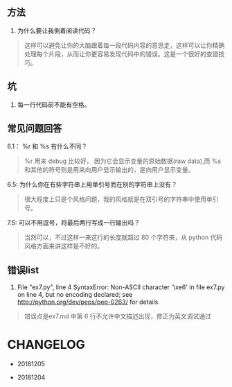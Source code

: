 
## 方法

1. 为什么要让我倒着阅读代码？

> 这样可以避免让你的大脑跟着每一段代码内容的意思走，这样可以让你精确处理每个片段，从而让你更容易发现代码中的错误。这是一个很好的查错技巧。


## 坑

1. 每一行代码前不能有空格。


## 常见问题回答

6.1： %r 和 %s 有什么不同？

> %r 用来 debug 比较好， 因为它会显示变量的原始数据(raw data),而 %s 和其他的符号则是用来向用户显示输出的，是向用户显示变量。

6.5: 为什么你在有些字符串上用单引号而在别的字符串上没有？

> 很大程度上只是个风格问题，我的风格就是在双引号的字符串中使用单引号。

7.5: 可以不用逗号，将最后两行写成一行输出吗？
> 当然可以，不过这样一来这行的长度就超过 80 个字符来，从 python 代码风格方面来讲这样是不好的。

## 错误list

1. File "ex7.py", line 4
SyntaxError: Non-ASCII character '\xe6' in file ex7.py on line 4, but no encoding declared; see http://python.org/dev/peps/pep-0263/ for details

> 错误点是ex7.md 中第 6 行不允许中文描述出现，修正为英文调试通过






# CHANGELOG

- 20181205 

- 20181204 
